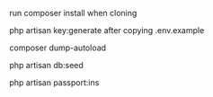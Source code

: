 run composer install when cloning

php artisan key:generate after copying .env.example

composer dump-autoload

php artisan db:seed

php artisan passport:ins

